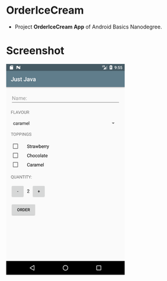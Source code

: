 # OrderIceCream
* Project **OrderIceCream App** of Android Basics Nanodegree.
# Screenshot
<img src="https://github.com/eliassilva8/OrderIceCream/blob/master/Screenshot_1562925351.png" width="320" />
